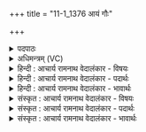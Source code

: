 +++
title = "11-1_1376 आयं गौः"

+++
<details><summary>पदपाठः</summary>

आ꣢। अ꣣य꣢म्। गौः। पृ꣡श्निः꣢꣯। अ꣣कमीत्। अ꣡स꣢꣯दत्। मा꣣त꣡र꣢म्। पु꣣रः꣢। पि꣣त꣡र꣢म्। च꣣। प्रय꣢न्। प्र꣣। य꣢न्। स्वऽ३रि꣡ति꣢। १३७६।
</details>

<details><summary>अधिमन्त्रम् (VC)</summary>

- आत्मा सूर्यो वा
- सार्पराज्ञी
- गायत्री
- षड्जः
</details>

<details><summary>हिन्दी : आचार्य रामनाथ वेदालंकार - विषयः</summary>

प्रथम ऋचा की व्याख्या पूर्वार्चिक में ६३० क्रमाङ्क पर सूर्य,भूगोल,परमात्मा,जीवात्मा तथा स्तोता इन पाँचों पक्षों में की जा चुकी है। यहाँ चन्द्रमा और सूर्य का सम्बन्ध वर्णन करते हैं।
</details>

<details><summary>हिन्दी : आचार्य रामनाथ वेदालंकार - पदार्थः</summary>

पदार्थान्वयभाषाः -  (अयम्) यह (पृश्निः) रंगीला (गौः) गतिमय चन्द्रलोक (आ अक्रमीत्) उदित हुआ है,जो (पुरः) पश्चिम से पूर्व की ओर (मातरम्) माता पृथिवी के चारों ओर (असदत्) गति करता है और (पितरम्) पितृस्थानीय (स्वः च) सूर्य की भी (प्रयन्) परिक्रमा करता है ॥१॥
</details>

<details><summary>हिन्दी : आचार्य रामनाथ वेदालंकार - भावार्थः</summary>

भावार्थभाषाः -  चन्द्रमा पृथिवी से अलग हुआ पिण्ड है,ऐसा वैज्ञानिक लोग मानते हैं। इसलिए पृथिवी चन्द्रमा की माता है। सूर्य के प्रभाव से ही वह पिण्ड पृथिवी से अलग हुआ,इस दृष्टि से सूर्य चन्द्रमा का पिता है। चन्द्रमा पृथिवी की परिक्रमा करता-करता पृथिवी के साथ-साथ सूर्य की भी परिक्रमा करता है,ऐसा खगोल शास्त्रवेत्ताओं का निरीक्षण है ॥१॥
</details>

<details><summary>संस्कृत : आचार्य रामनाथ वेदालंकार - विषयः</summary>

तत्र प्रथमा ऋक् पूर्वार्चिके ६३० क्रमाङ्के सूर्य-भूलोक-परमात्म-जीवात्म-स्तोतृविषये पञ्चधा व्याख्याता। अत्र चन्द्रसूर्यसम्बन्धो वर्ण्यते।
</details>

<details><summary>संस्कृत : आचार्य रामनाथ वेदालंकार - पदार्थः</summary>

पदार्थान्वयभाषाः -  (अयम्) एषः (पृश्निः) प्राष्टवर्णः (गौः) गतिमयः चन्द्रलोकः (आ अक्रमीत्) उदितोऽस्ति,यः (पुरः) पश्चिमतः पूर्वं प्रति (मातरम्) मातृभूतां पृथिवीम् परितः (असदत्) गच्छति।[षद्लृ विशरणगत्यवसादनेषु।] (पितरम्) पितृस्थानीयम् (स्वः च) सूर्यं च (प्रयन्) परिक्राम्यन् भवति ॥१॥२
</details>

<details><summary>संस्कृत : आचार्य रामनाथ वेदालंकार - भावार्थः</summary>

भावार्थभाषाः -  चन्द्रो हि पृथिव्याः पृथग्भूतं पिण्डमस्तीति वैज्ञानिका मन्यन्ते। अतः पृथिवी चन्द्रस्य माता। सूर्यस्य प्रभावादेव तत् पिण्डं पृथिव्याः पृथग्भूतमिति सूर्यश्चन्द्रस्य पिता। चन्द्रः पृथिवीं परिक्राम्यन् तया सह सूर्यमपि परिक्रामतीति खगोलशास्त्रविदां निरीक्षणमस्ति ॥१॥
</details>